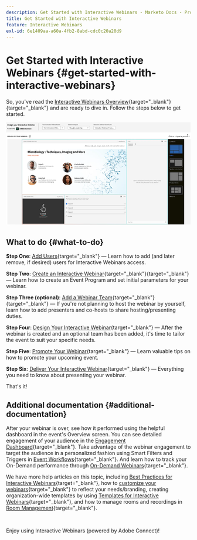 ```yaml
---
description: Get Started with Interactive Webinars - Marketo Docs - Product Documentation
title: Get Started with Interactive Webinars
feature: Interactive Webinars
exl-id: 6e1409aa-a60a-4fb2-8abd-cdc0c20a20d9
---
```

# Get Started with Interactive Webinars {#get-started-with-interactive-webinars}

So, you've read the [Interactive Webinars Overview](/help/marketo/product-docs/demand-generation/events/interactive-webinars/interactive-webinars-overview.md){target="_blank"}{target="_blank"} and are ready to dive in. Follow the steps below to get started.

   ![](assets/get-started-with-interactive-webinars-1.png)

## What to do {#what-to-do}

**Step One**: [Add Users](/help/marketo/product-docs/demand-generation/events/interactive-webinars/user-and-license-management.md#add-a-user){target="_blank"} &mdash; Learn how to add (and later remove, if desired) users for Interactive Webinars access.

**Step Two**: [Create an Interactive Webinar](/help/marketo/product-docs/demand-generation/events/interactive-webinars/create-an-interactive-webinar.md){target="_blank"}{target="_blank"} &mdash; Learn how to create an Event Program and set initial parameters for your webinar.

**Step Three (optional)**: [Add a Webinar Team](/help/marketo/product-docs/demand-generation/events/interactive-webinars/add-a-webinar-team.md){target="_blank"}{target="_blank"} &mdash; If you're not planning to host the webinar by yourself, learn how to add presenters and co-hosts to share hosting/presenting duties.

**Step Four**: [Design Your Interactive Webinar](/help/marketo/product-docs/demand-generation/events/interactive-webinars/designing-interactive-webinars.md){target="_blank"} &mdash; After the webinar is created and an optional team has been added, it's time to tailor the event to suit your specific needs.

**Step Five**: [Promote Your Webinar](/help/marketo/product-docs/demand-generation/events/interactive-webinars/promoting-an-interactive-webinar.md){target="_blank"} &mdash; Learn valuable tips on how to promote your upcoming event.

**Step Six**: [Deliver Your Interactive Webinar](/help/marketo/product-docs/demand-generation/events/interactive-webinars/deliver-an-interactive-webinar.md){target="_blank"} &mdash; Everything you need to know about presenting your webinar.

That's it!

## Additional documentation {#additional-documentation}

After your webinar is over, see how it performed using the helpful dashboard in the event's Overview screen. You can see detailed engagement of your audience in the [Engagement Dashboard](/help/marketo/product-docs/demand-generation/events/interactive-webinars/engagement-dashboard.md){target="_blank"}. Take advantage of the webinar engagement to target the audience in a personalized fashion using Smart Filters and Triggers in [Event Workflows](/help/marketo/product-docs/demand-generation/events/interactive-webinars/event-workflows.md){target="_blank"}. And learn how to track your On-Demand performance through [On-Demand Webinars](/help/marketo/product-docs/demand-generation/events/interactive-webinars/on-demand-webinars.md){target="_blank"}.

We have more help articles on this topic, including [Best Practices for Interactive Webinars](/help/marketo/product-docs/demand-generation/events/interactive-webinars/best-practices-for-interactive-webinars.md){target="_blank"}, how to [customize your webinars](/help/marketo/product-docs/demand-generation/events/interactive-webinars/customization.md){target="_blank"} to reflect your needs/branding, creating organization-wide templates by using [Templates for Interactive Webinars](/help/marketo/product-docs/demand-generation/events/interactive-webinars/templates.md){target="_blank"}, and how to manage rooms and recordings in [Room Management](/help/marketo/product-docs/demand-generation/events/interactive-webinars/room-management.md){target="_blank"}.

&nbsp;

Enjoy using Interactive Webinars (powered by Adobe Connect)!
